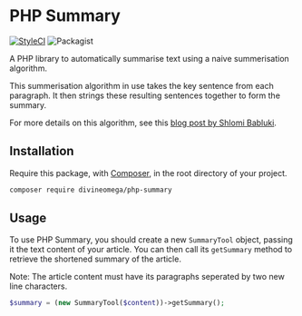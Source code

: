 # PHP Summary

[![StyleCI](https://styleci.io/repos/47579407/shield?branch=master)](https://styleci.io/repos/47579407)
![Packagist](https://img.shields.io/packagist/dt/DivineOmega/php-summary.svg)

A PHP library to automatically summarise text using a naive summerisation algorithm.

This summerisation algorithm in use takes the key sentence from each paragraph. It then strings these resulting sentences together to form the summary.

For more details on this algorithm, see this [blog post by Shlomi Babluki](http://thetokenizer.com/2013/04/28/build-your-own-summary-tool/).

## Installation

Require this package, with [Composer](https://getcomposer.org/), in the root directory of your project.

```bash
composer require divineomega/php-summary
```

## Usage

To use PHP Summary, you should create a new `SummaryTool` object, passing it the text content of your article. You can then call its `getSummary` method to retrieve the shortened summary of the article.

Note: The article content must have its paragraphs seperated by two new line characters.

```php
$summary = (new SummaryTool($content))->getSummary();
```
